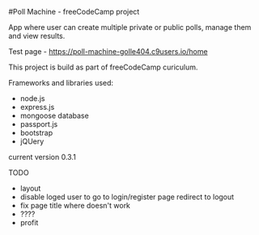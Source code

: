 #Poll Machine - freeCodeCamp project

App where user can create multiple private or public polls,
manage them and view results.

Test page - https://poll-machine-golle404.c9users.io/home

This project is build as part of freeCodeCamp curiculum.

Frameworks and libraries used:

- node.js
- express.js
- mongoose database
- passport.js
- bootstrap
- jQUery

current version 0.3.1 

TODO

- layout
- disable loged user to go to login/register page
	redirect to logout
- fix page title where doesn't work
- ????
- profit



